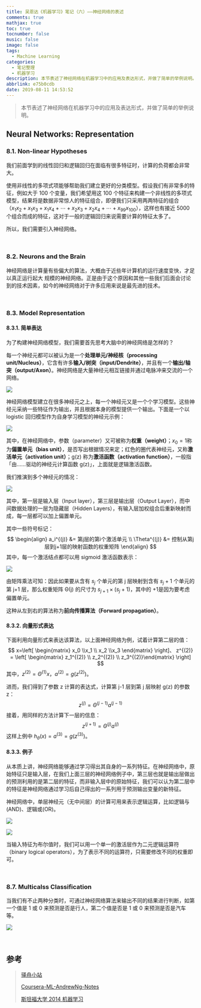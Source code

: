 ```yaml
---
title: 吴恩达《机器学习》笔记（六）——神经网络的表述
comments: true
mathjax: true
toc: true
tocnumber: false
music: false
image: false
tags:
  - Machine Learning
categories:
  - 笔记整理
  - 机器学习
description: 本节表述了神经网络在机器学习中的应用及表达形式，并做了简单的举例说明。
abbrlink: e75b0cdb
date: 2019-08-11 14:53:52
---
```


> 本节表述了神经网络在机器学习中的应用及表达形式，并做了简单的举例说明。



## Neural Networks: Representation

### 8.1. Non-linear Hypotheses

我们前面学到的线性回归和逻辑回归在面临有很多特征时，计算的负荷都会非常大。

使用非线性的多项式项能够帮助我们建立更好的分类模型。假设我们有非常多的特征，例如大于 100 个变量，我们希望用这 100 个特征来构建一个非线性的多项式模型，结果将是数据非常惊人的特征组合，即便我们只采用两两特征的组合（$x_1x_2 + x_1x_3 + x_1x_4 + \cdots + x_2x_3 + x_2x_4 + \cdots + x_{99}x_{100}$），这样也有接近 5000 个组合而成的特征，这对于一般的逻辑回归来说需要计算的特征太多了。

所以，我们需要引入神经网络。

​             

### 8.2. Neurons and the Brain

神经网络是计算量有些偏大的算法，大概由于近些年计算机的运行速度变快，才足以真正运行起大
规模的神经网络。正是由于这个原因和其他一些我们后面会讨论到的技术因素，如今的神经网络对于许多应用来说是最先进的技术。

​                

### 8.3. Model Representation

#### 8.3.1. 简单表达

为了构建神经网络模型，我们需要首先思考大脑中的神经网络是怎样的？

每一个神经元都可以被认为是一个**处理单元/神经核（processing unit/Nucleus）**，它含有许多**输入/树突（input/Dendrite）**，并且有一个**输出/轴突（output/Axon）**。神经网络是大量神经元相互链接并通过电脉冲来交流的一个网络。 

![](https://photo.hushhw.cn/20190811162118.png)

神经网络模型建立在很多神经元之上，每一个神经元又是一个个学习模型。这些神经元采纳一些特征作为输出，并且根据本身的模型提供一个输出。下面是一个以 logistic 回归模型作为自身学习模型的神经元示例：

![](https://photo.hushhw.cn/20190904173829.png)

其中，在神经网络中，参数（parameter）又可被称为**权重（weight）**；$x_0=1​$ 称为**偏置单元（bias unit）**，是否写出根据情况来定；红色的圈代表神经元，又称**激活单元（activation unit）**；g(z) 称为**激活函数（activation function）**，一般指「由……驱动的神经元计算函数 g(z)」，上面就是逻辑激活函数。

我们推演到多个神经元的情况：

![](https://photo.hushhw.cn/20190904175859.png)

其中，第一层是输入层（Input layer），第三层是输出层（Output Layer），而中间数据处理的一层为隐藏层（Hidden Layers），有输入层加权组合后重新映射而成，每一层都可以加上偏置单元。

其中一些符号标记：
$$
\begin{align}
a_i^{(j)} &= 第j层的第i个激活单元 \\
\Theta^{(j)} &= 控制从第j层到j+1层的映射函数的权重矩阵
\end{align}
$$
其中，每一个激活结点都可以用 sigmoid 激活函数表示：

![](https://photo.hushhw.cn/20190904191827.png)

由矩阵乘法可知：因此如果要从含有 $s_j$ 个单元的第 j 层映射到含有 $s_j+1$ 个单元的第 j+1 层，那么权重矩阵 Θ(j) 的尺寸为 $s_{j+1}×(s_j+1)​$，其中的 +1是因为要考虑偏置单元。

这种从左到右的算法称为**前向传播算法（Forward propagation）**。

#### 8.3.2. 向量形式表达

下面利用向量形式来表达该算法，以上面神经网络为例，试着计算第二层的值：
$$
x=\left[ \begin{matrix} x_0 \\x_1 \\ x_2 \\x_3 \end{matrix} \right]、 
z^{(2)} = \left[ \begin{matrix} z_1^{(2)} \\ z_2^{(2)} \\ z_3^{(2)}\end{matrix} \right]
$$
其中，$z^{(2)} = \Theta^{(1)}x，a^{(2)} = g(z^{(2)})$。

进而，我们得到了参数 z 计算的表达式，计算第 j-1 层到第 j 层映射 g(z) 的参数 z：
$$
z^{(j)} = \Theta^{(j-1)}a^{(j-1)}
$$
接着，用同样的方法计算下一层的信息：
$$
z^{(j+1)} = \Theta^{(j)}a^{(j)}
$$
这样上例中 $h_{\theta}(x)=a^{(3)}=g(z^{(3)})$。

#### 8.3.3. 例子

从本质上讲，神经网络能够通过学习得出其自身的一系列特征。在神经网络中，原始特征只是输入层，在我们上面三层的神经网络例子中，第三层也就是输出层做出的预测利用的是第二层的特征，而非输入层中的原始特征，我们可以认为第二层中的特征是神经网络通过学习后自己得出的一系列用于预测输出变量的新特征。 

神经网络中，单层神经元（无中间层）的计算可用来表示逻辑运算，比如逻辑与(AND)、逻辑或(OR)。 

![](https://photo.hushhw.cn/20190905075722.png)

![](https://photo.hushhw.cn/20190905075911.png)

当输入特征为布尔值时，我们可以用一个单一的激活层作为二元逻辑运算符（binary logical operators），为了表示不同的运算符，只需要修改不同的权重即可。

​          

### 8.7. Multicalss Classification

当我们有不止两种分类时，可通过神经网络算法来输出不同的结果进行判断，如第一个值是 1 或 0 来预测是否是行人，第二个值是否是 1 或 0 来预测是否是汽车等。

![](https://photo.hushhw.cn/20190905171102.png)

​            

## 参考

> [驿舟小站](https://www.zhouyongyi.com/andrew-ng-machine-learning-notes-6/)
>
> [Coursera-ML-AndrewNg-Notes](https://github.com/fengdu78/Coursera-ML-AndrewNg-Notes)
>
> [斯坦福大学 2014 机器学习](https://www.coursera.org/course/ml)



